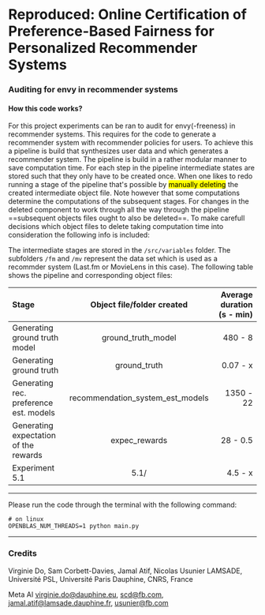 # Reproduced: Online Certification of Preference-Based Fairness for Personalized Recommender Systems
### Auditing for envy in recommender systems

#### How this code works?
For this project experiments can be ran to audit for envy(-freeness) in recommender systems.
This requires for the code to generate a recommender system with recommender policies for users.
To achieve this a pipeline is build that synthesizes user data and which generates a recommender system.
The pipeline is build in a rather modular manner to save computation time.
For each step in the pipeline intermediate states are stored such that they only have to be created once.
When one likes to redo running a stage of the pipeline that's possible by <mark>manually deleting</mark> the created intermediate object file. Note however that some computations determine the computations of the subsequent stages. For changes in the deleted component to work through all the way through the pipeline ==subsequent objects files ought to also be deleted==. To make carefull decisions which object files to delete taking computation time into consideration the following info is included:

The intermediate stages are stored in the ```/src/variables``` folder.
The subfolders ```/fm``` and ```/mv``` represent the data set which is used as a recommder system (Last.fm or MovieLens in this case). The following table shows the pipeline and corresponding object files:

| Stage                                   | Object file/folder created          | Average duration (s - min)  |
| :---                                    |    :----:                           |                        ---: |
| Generating ground truth model           | ground\_truth\_model                | 480 - 8                     |
| Generating ground truth                 | ground\_truth                       | 0.07 - x                    |
| Generating rec. preference est. models  | recommendation\_system_est\_models  | 1350 - 22                   |
| Generating expectation of the rewards   | expec\_rewards                      | 28 - 0.5                    |
| Experiment 5.1                          |  5.1/                               | 4.5 - x                     |
--------------------------------------------------------------------
Please run the code through the terminal with the following command:

```
# on linux
OPENBLAS_NUM_THREADS=1 python main.py
```
--------------------------------------------------------------------

### Credits
Virginie Do, Sam Corbett-Davies, Jamal Atif, Nicolas Usunier
LAMSADE, Université PSL, Université Paris Dauphine, CNRS, France

Meta AI
virginie.do@dauphine.eu, scd@fb.com, jamal.atif@lamsade.dauphine.fr, usunier@fb.com
